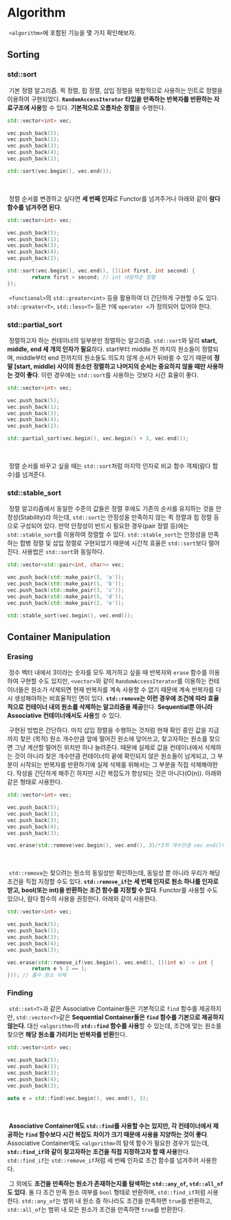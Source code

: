 # Algorithm

&nbsp;`<algorithm>`에 포함된 기능을 몇 가지 확인해보자.


## Sorting

### std::sort

&nbsp;기본 정렬 알고리즘. 퀵 정렬, 힙 정렬, 삽입 정렬을 복합적으로 사용하는 인트로 정렬을 이용하여 구현되었다. **`RandomAccessIterator` 타입을 만족하는 반복자를 반환하는 자료구조에 사용**할 수 있다. **기본적으로 오름차순 정렬**을 수행한다.

```C++
std::vector<int> vec;

vec.push_back(5);
vec.push_back(1);
vec.push_back(3);
vec.push_back(4);
vec.push_back(2);

std::sort(vec.begin(), vec.end());
```
<br>

&nbsp;정렬 순서를 변경하고 싶다면 **세 번째 인자**로 Functor를 넘겨주거나 아래와 같이 **람다 함수를 넘겨주면 된다**.

```C++
std::vector<int> vec;

vec.push_back(5);
vec.push_back(1);
vec.push_back(3);
vec.push_back(4);
vec.push_back(2);

std::sort(vec.begin(), vec.end(), [](int first, int second) {
        return first > second; // int 내림차순 정렬
});
```

&nbsp;`<functional>`의 `std::greater<int>` 등을 활용하여 더 간단하게 구현할 수도 있다. `std::greater<T>`, `std::less<T>` 등은 `T`에 `operator <`가 정의되어 있어야 한다.


### std::partial_sort

&nbsp;정렬하고자 하는 컨테이너의 일부분만 정렬하는 알고리즘. `std::sort`와 달리 **start, middle, end 세 개의 인자가 필요**하다. start부터 middle 전 까지의 원소들이 정렬되며, middle부터 end 전까지의 원소들도 의도치 않게 순서가 뒤바뀔 수 있기 때문에 **정말 [start, middle) 사이의 원소만 정렬하고 나머지의 순서는 중요하지 않을 때만 사용하는 것이 좋다**. 이런 경우에는 `std::sort`를 사용하는 것보다 시간 효율이 좋다.

```C++
std::vector<int> vec;

vec.push_back(5);
vec.push_back(1);
vec.push_back(3);
vec.push_back(4);
vec.push_back(2);

std::partial_sort(vec.begin(), vec.begin() + 3, vec.end());
```
<br>

&nbsp;정렬 순서를 바꾸고 싶을 때는 `std::sort`처럼 마지막 인자로 비교 함수 객체(람다 함수)를 넘겨준다.


### std::stable_sort

&nbsp;정렬 알고리즘에서 동일한 수준의 값들은 정렬 후에도 기존의 순서를 유지하는 것을 안정성(Stability)라 하는데, `std::sort`는 안정성을 만족하지 않는 퀵 정렬과 힙 정렬 등으로 구성되어 있다. 만약 안정성이 반드시 필요한 경우(pair 정렬 등)에는 `std::stable_sort`를 이용하여 정렬할 수 있다. `std::stable_sort`는 안정성을 만족하는 합병 정렬 및 삽입 정렬로 구현되었기 때문에 시간적 효율은 `std::sort`보다 떨어진다. 사용법은 `std::sort`와 동일하다.

```C++
std::vector<std::pair<int, char>> vec;

vec.push_back(std::make_pair(5, 'a'));
vec.push_back(std::make_pair(1, 'b'));
vec.push_back(std::make_pair(3, 'c'));
vec.push_back(std::make_pair(5, 'd'));
vec.push_back(std::make_pair(2, 'e'));

std::stable_sort(vec.begin(), vec.end());
```


## Container Manipulation

### Erasing

&nbsp;정수 벡터 내에서 3이라는 숫자를 모두 제거하고 싶을 때 반복자와 `erase` 함수를 이용하여 구현할 수도 있지만, `<vector>`와 같이 `RandomAccessIterator`를 이용하는 컨테이너들은 원소가 삭제되면 현재 반복자를 계속 사용할 수 없기 때문에 계속 반복자를 다시 생성해야하는 비효율적인 면이 있다. **`std::remove`는 이런 경우에 조건에 따라 효율적으로 컨테이너 내의 원소를 삭제하는 알고리즘을 제공**한다. **Sequential뿐 아니라 Associative 컨테이너에서도 사용**할 수 있다.

&nbsp;구현된 방법은 간단하다. 마치 삽입 정렬을 수행하는 것처럼 현재 확인 중인 값을 지금까지 찾은 (목적) 원소 개수만큼 앞에 떨어진 원소에 덮어쓰고, 찾고자하는 원소를 찾으면 그냥 계산할 떨어진 위치만 하나 늘려준다. 때문에 실제로 값을 컨테이너에서 삭제하는 것이 아니라 찾은 개수만큼 컨테이너의 끝에 확인되지 않은 원소들이 남게되고, 그 부분이 시작되는 반복자를 반환하기에 실제 삭제를 위해서는 그 부분을 직접 삭제해야한다. 작성을 간단하게 해주긴 하지만 시간 복잡도가 향상되는 것은 아니다(O(n)). 아래와 같은 형태로 사용한다.

```C++
std::vector<int> vec;

vec.push_back(5);
vec.push_back(1);
vec.push_back(3);
vec.push_back(4);
vec.push_back(3);

vec.erase(std::remove(vec.begin(), vec.end(), 3)/*3의 개수만큼 vec.end()에서 떨어진 위치의 반복자 반환*/, vec.end());
```
<br>

&nbsp;`std::remove`는 찾으려는 원소의 동일성만 확인하는데, 동일성 뿐 아니라 우리가 해당 조건을 직접 지정할 수도 있다. **`std::remove_if`는 세 번째 인자로 원소 하나를 인자로 받고, bool(또는 int)을 반환하는 조건 함수를 지정할 수 있다**. Functor를 사용할 수도 있으나, 람다 함수의 사용을 권장한다. 아래와 같이 사용한다.

```C++
std::vector<int> vec;

vec.push_back(5);
vec.push_back(1);
vec.push_back(3);
vec.push_back(4);
vec.push_back(3);

vec.erase(std::remove_if(vec.begin(), vec.end(), [](int e) -> int {
        return e % 2 == 1;
})); // 홀수 원소 삭제
```


### Finding

&nbsp;`std::set<T>`과 같은 Associative Container들은 기본적으로 `find` 함수를 제공하지만, `std::vector<T>`같은 **Sequential Container들은 `find` 함수를 기본으로 제공하지 않는다**. 대신 `<algorithm>`의 **`std::find` 함수를 사용**할 수 있는데, 조건에 맞는 원소를 찾으면 **해당 원소를 가리키는 반복자를 반환**한다.

```C++
std::vector<int> vec;

vec.push_back(5);
vec.push_back(1);
vec.push_back(3);
vec.push_back(4);
vec.push_back(3);

auto e = std::find(vec.begin(), vec.end(), 3);
```
<br>

&nbsp;**Associative Container에도 `std::find`를 사용할 수는 있지만, 각 컨테이너에서 제공하는 `find` 함수보다 시간 복잡도 차이가 크기 때문에 사용을 지양하는 것이 좋다**. Associative Container에도 `<algorithm>`의 탐색 함수가 필요한 경우가 있는데, **`std::find_if`와 같이 찾고자하는 조건을 직접 지정하고자 할 때 사용**한다. `std::find_if`는 `std::remove_if`처럼 세 번째 인자로 조건 함수를 넘겨주어 사용한다.


&nbsp;그 외에도 **조건을 만족하는 원소가 존재하는지를 탐색하는 `std::any_of`, `std::all_of`도 있다**. 둘 다 조건 만족 원소 여부를 `bool` 형태로 반환하며, `std::find_if`처럼 사용한다. `std::any_of`는 범위 내 원소 중 하나라도 조건을 만족하면 `true`를 반환하고, `std::all_of`는 범위 내 모든 원소가 조건을 만족하면 `true`를 반환한다.
